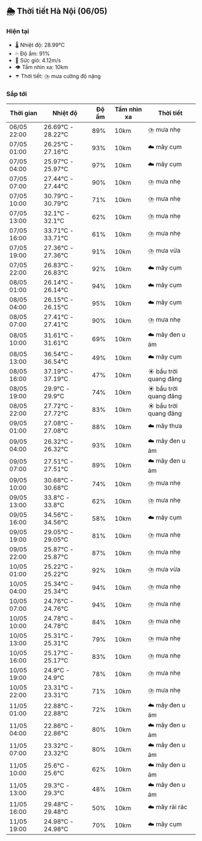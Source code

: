 ## 🌦️ Thời tiết Hà Nội (06/05)

### Hiện tại

- 🌡️ Nhiệt độ: 28.99℃
- 💦 Độ ẩm: 91%
- 💨 Sức gió: 4.12m/s
- 👁️ Tầm nhìn xa: 10km
- ☂️ Thời tiết: ⛈️ mưa cường độ nặng

### Sắp tới

| Thời gian | Nhiệt độ | Độ ẩm | Tầm nhìn xa | Thời tiết |
| --- | --- | --- | --- | --- |
| 06/05 22:00 | 26.69℃ - 28.22℃ | 89% | 10km | ⛈️ mưa nhẹ |
| 07/05 01:00 | 26.25℃ - 27.16℃ | 93% | 10km | ☁️ mây cụm |
| 07/05 04:00 | 25.97℃ - 25.97℃ | 97% | 10km | ☁️ mây cụm |
| 07/05 07:00 | 27.44℃ - 27.44℃ | 90% | 10km | ⛈️ mưa nhẹ |
| 07/05 10:00 | 30.79℃ - 30.79℃ | 71% | 10km | ⛈️ mưa nhẹ |
| 07/05 13:00 | 32.1℃ - 32.1℃ | 62% | 10km | ⛈️ mưa nhẹ |
| 07/05 16:00 | 33.71℃ - 33.71℃ | 61% | 10km | ⛈️ mưa nhẹ |
| 07/05 19:00 | 27.36℃ - 27.36℃ | 91% | 10km | ⛈️ mưa vừa |
| 07/05 22:00 | 26.83℃ - 26.83℃ | 92% | 10km | ☁️ mây cụm |
| 08/05 01:00 | 26.14℃ - 26.14℃ | 94% | 10km | ☁️ mây cụm |
| 08/05 04:00 | 26.15℃ - 26.15℃ | 95% | 10km | ☁️ mây cụm |
| 08/05 07:00 | 27.41℃ - 27.41℃ | 90% | 10km | ⛈️ mưa nhẹ |
| 08/05 10:00 | 31.61℃ - 31.61℃ | 69% | 10km | ☁️ mây đen u ám |
| 08/05 13:00 | 36.54℃ - 36.54℃ | 49% | 10km | ☁️ mây cụm |
| 08/05 16:00 | 37.19℃ - 37.19℃ | 47% | 10km | ☀️ bầu trời quang đãng |
| 08/05 19:00 | 29.9℃ - 29.9℃ | 74% | 10km | ☀️ bầu trời quang đãng |
| 08/05 22:00 | 27.72℃ - 27.72℃ | 83% | 10km | ☀️ bầu trời quang đãng |
| 09/05 01:00 | 27.08℃ - 27.08℃ | 88% | 10km | ☁️ mây thưa |
| 09/05 04:00 | 26.32℃ - 26.32℃ | 93% | 10km | ☁️ mây đen u ám |
| 09/05 07:00 | 27.51℃ - 27.51℃ | 89% | 10km | ☁️ mây đen u ám |
| 09/05 10:00 | 30.68℃ - 30.68℃ | 74% | 10km | ⛈️ mưa nhẹ |
| 09/05 13:00 | 33.8℃ - 33.8℃ | 62% | 10km | ⛈️ mưa nhẹ |
| 09/05 16:00 | 34.56℃ - 34.56℃ | 58% | 10km | ☁️ mây cụm |
| 09/05 19:00 | 29.05℃ - 29.05℃ | 81% | 10km | ⛈️ mưa nhẹ |
| 09/05 22:00 | 25.87℃ - 25.87℃ | 87% | 10km | ⛈️ mưa nhẹ |
| 10/05 01:00 | 25.22℃ - 25.22℃ | 92% | 10km | ⛈️ mưa vừa |
| 10/05 04:00 | 25.34℃ - 25.34℃ | 94% | 10km | ⛈️ mưa nhẹ |
| 10/05 07:00 | 24.76℃ - 24.76℃ | 94% | 10km | ⛈️ mưa nhẹ |
| 10/05 10:00 | 24.78℃ - 24.78℃ | 84% | 10km | ⛈️ mưa nhẹ |
| 10/05 13:00 | 25.31℃ - 25.31℃ | 79% | 10km | ⛈️ mưa nhẹ |
| 10/05 16:00 | 25.17℃ - 25.17℃ | 83% | 10km | ⛈️ mưa nhẹ |
| 10/05 19:00 | 24.9℃ - 24.9℃ | 78% | 10km | ⛈️ mưa nhẹ |
| 10/05 22:00 | 23.31℃ - 23.31℃ | 71% | 10km | ⛈️ mưa nhẹ |
| 11/05 01:00 | 22.88℃ - 22.88℃ | 72% | 10km | ☁️ mây đen u ám |
| 11/05 04:00 | 22.86℃ - 22.86℃ | 80% | 10km | ☁️ mây đen u ám |
| 11/05 07:00 | 23.32℃ - 23.32℃ | 80% | 10km | ☁️ mây đen u ám |
| 11/05 10:00 | 25.6℃ - 25.6℃ | 62% | 10km | ☁️ mây đen u ám |
| 11/05 13:00 | 29.3℃ - 29.3℃ | 48% | 10km | ☁️ mây đen u ám |
| 11/05 16:00 | 29.48℃ - 29.48℃ | 50% | 10km | ☁️ mây rải rác |
| 11/05 19:00 | 24.98℃ - 24.98℃ | 70% | 10km | ☁️ mây cụm |
